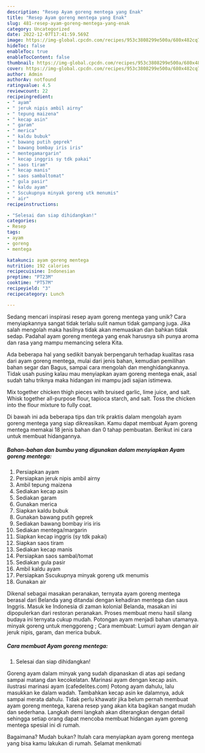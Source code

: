 ```yaml
---
description: "Resep Ayam goreng mentega yang Enak"
title: "Resep Ayam goreng mentega yang Enak"
slug: 481-resep-ayam-goreng-mentega-yang-enak
category: Uncategorized
date: 2022-12-07T17:41:59.569Z
image: https://img-global.cpcdn.com/recipes/953c3808299e500a/680x482cq70/ayam-goreng-mentega-foto-resep-utama.jpg
hideToc: false
enableToc: true
enableTocContent: false
thumbnail: https://img-global.cpcdn.com/recipes/953c3808299e500a/680x482cq70/ayam-goreng-mentega-foto-resep-utama.jpg
cover: https://img-global.cpcdn.com/recipes/953c3808299e500a/680x482cq70/ayam-goreng-mentega-foto-resep-utama.jpg
author: Admin
authorAv: notfound
ratingvalue: 4.5
reviewcount: 22
recipeingredient:
- " ayam"
- " jeruk nipis ambil airny"
- " tepung maizena"
- " kecap asin"
- " garam"
- " merica"
- " kaldu bubuk"
- " bawang putih geprek"
- " bawang bombay iris iris"
- " mentegamargarin"
- " kecap inggris sy tdk pakai"
- " saos tiram"
- " kecap manis"
- " saos sambaltomat"
- " gula pasir"
- " kaldu ayam"
- " Sscukupnya minyak goreng utk menumis"
- " air"
recipeinstructions:

- "Selesai dan siap dihidangkan!"
categories:
- Resep
tags:
- ayam
- goreng
- mentega

katakunci: ayam goreng mentega 
nutrition: 192 calories
recipecuisine: Indonesian
preptime: "PT23M"
cooktime: "PT57M"
recipeyield: "3"
recipecategory: Lunch

---
```





Sedang mencari inspirasi resep ayam goreng mentega yang unik? Cara menyiapkannya sangat tidak terlalu sulit namun tidak gampang juga. Jika salah mengolah maka hasilnya tidak akan memuaskan dan bahkan tidak sedap. Padahal ayam goreng mentega yang enak harusnya sih punya aroma dan rasa yang mampu memancing selera Kita.





Ada beberapa hal yang sedikit banyak berpengaruh terhadap kualitas rasa dari ayam goreng mentega, mulai dari jenis bahan, kemudian pemilihan bahan segar dan Bagus, sampai cara mengolah dan menghidangkannya. Tidak usah pusing kalau mau menyiapkan ayam goreng mentega enak,      asal sudah tahu triknya maka hidangan ini mampu jadi sajian istimewa.














Mix together chicken thigh pieces with bruised garlic, lime juice, and salt. Whisk together all-purpose flour, tapioca starch, and salt. Toss the chicken into the flour mixture to fully coat.






Di bawah ini ada beberapa tips dan trik praktis dalam mengolah ayam goreng mentega yang siap dikreasikan. Kamu dapat membuat Ayam goreng mentega memakai 18 jenis bahan dan 0 tahap pembuatan. Berikut ini cara untuk membuat hidangannya.

<!--inarticleads1-->

##### Bahan-bahan dan bumbu yang digunakan dalam menyiapkan Ayam goreng mentega:

1. Persiapkan  ayam
1. Persiapkan  jeruk nipis ambil airny
1. Ambil  tepung maizena
1. Sediakan  kecap asin
1. Sediakan  garam
1. Gunakan  merica
1. Siapkan  kaldu bubuk
1. Gunakan  bawang putih geprek
1. Sediakan  bawang bombay iris iris
1. Sediakan  mentega/margarin
1. Siapkan  kecap inggris (sy tdk pakai)
1. Siapkan  saos tiram
1. Sediakan  kecap manis
1. Persiapkan  saos sambal/tomat
1. Sediakan  gula pasir
1. Ambil  kaldu ayam
1. Persiapkan  Sscukupnya minyak goreng utk menumis
1. Gunakan  air


Dikenal sebagai masakan peranakan, ternyata ayam goreng mentega berasal dari Belanda yang ditandai dengan kehadiran mentega dan saus Inggris. Masuk ke Indonesia di zaman kolonial Belanda, masakan ini dipopulerkan dari restoran peranakan. Proses membuat menu hasil silang budaya ini ternyata cukup mudah. Potongan ayam menjadi bahan utamanya. minyak goreng untuk menggoreng ; Cara membuat: Lumuri ayam dengan air jeruk nipis, garam, dan merica bubuk. 

<!--inarticleads2-->

##### Cara membuat Ayam goreng mentega:


1. Selesai dan siap dihidangkan!

Goreng ayam dalam minyak yang sudah dipanaskan di atas api sedang sampai matang dan kecokelatan. Marinasi ayam dengan kecap asin. ilustrasi marinasi ayam (cafedelites.com) Potong ayam dahulu, lalu masukkan ke dalam wadah. Tambahkan kecap asin ke dalamnya, aduk sampai merata dahulu. Tidak perlu khawatir jika belum pernah membuat ayam goreng mentega, karena resep yang akan kita bagikan sangat mudah dan sederhana. Langkah demi langkah akan diterangkan dengan detail sehingga setiap orang dapat mencoba membuat hidangan ayam goreng mentega spesial ini di rumah. 

Bagaimana? Mudah bukan? Itulah cara menyiapkan ayam goreng mentega yang bisa kamu lakukan di rumah. Selamat menikmati
